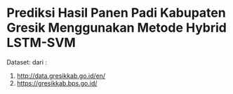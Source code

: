 # Prediksi Hasil Panen Padi Kabupaten Gresik Menggunakan Metode Hybrid LSTM-SVM

Dataset: dari : 
1. http://data.gresikkab.go.id/en/
2. https://gresikkab.bps.go.id/
